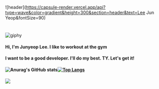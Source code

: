 ![header](https://capsule-render.vercel.app/api?type=wave&color=gradient&height=300&section=header&text=Lee Jun Yeop&fontSize=90)

# 

![giphy](README.assets/giphy-16601895027391.gif)

#### Hi, I'm Junyeop Lee. I like to workout at the gym

#### I want to be a good developer. I'll do my best. TY. Let's get it!

#### ![Anurag's GitHub stats](https://github-readme-stats.vercel.app/api?username=dortkthf&theme=cobalt2)[![Top Langs](https://github-readme-stats.vercel.app/api/top-langs/?username=dortkthf&layout=compact&theme=cobalt2)](https://github.com/anuraghazra/github-readme-stats)

#### <img src="http://mazassumnida.wtf/api/v2/generate_badge?boj=dortkthf">



